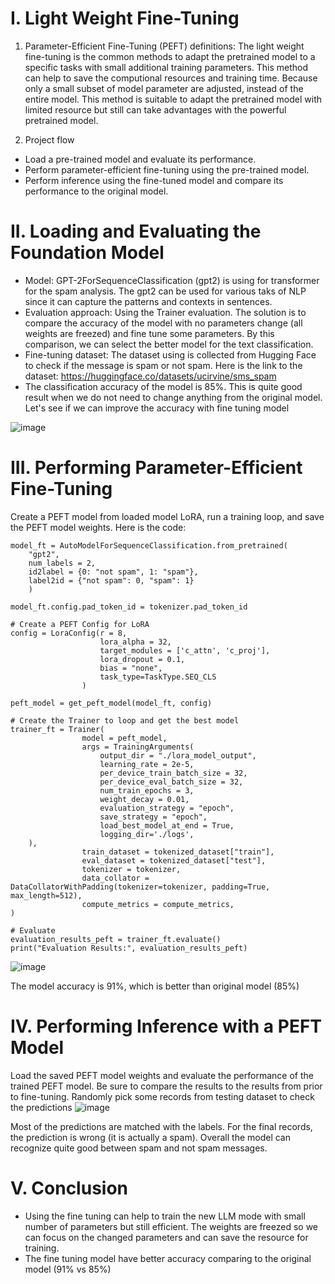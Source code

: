 # I. Light Weight Fine-Tuning
1. Parameter-Efficient Fine-Tuning (PEFT) definitions:
The light weight fine-tuning is the common methods to adapt the pretrained model to a specific tasks with small additional training parameters.
This method can help to save the computional resources and training time. Because only a small subset of model parameter are adjusted, instead of the entire model.
This method is suitable to adapt the pretrained model with limited resource but still can take advantages with the powerful pretrained model.

2. Project flow
- Load a pre-trained model and evaluate its performance.
- Perform parameter-efficient fine-tuning using the pre-trained model.
- Perform inference using the fine-tuned model and compare its performance to the original model.

# II. Loading and Evaluating the Foundation Model
- Model: GPT-2ForSequenceClassification (gpt2) is using for transformer for the spam analysis. The gpt2 can be used for various taks of NLP since it can capture the patterns and contexts in sentences.
- Evaluation approach: Using the Trainer evaluation. The solution is to compare the accuracy of the model with no parameters change (all weights are freezed) and fine tune some parameters. By this comparison, we can select the better model for the text classification.
- Fine-tuning dataset: The dataset using is collected from Hugging Face to check if the message is spam or not spam. Here is the link to the dataset: https://huggingface.co/datasets/ucirvine/sms_spam
- The classification accuracy of the model is 85%. This is quite good result when we do not need to change anything from the original model. Let's see if we can improve the accuracy with fine tuning model

![image](https://github.com/user-attachments/assets/61fe86b6-f659-4766-8eed-bfe6369ba05e)


# III. Performing Parameter-Efficient Fine-Tuning
Create a PEFT model from loaded model LoRA, run a training loop, and save the PEFT model weights. Here is the code:
```
model_ft = AutoModelForSequenceClassification.from_pretrained(
    "gpt2",
    num_labels = 2,
    id2label = {0: "not spam", 1: "spam"},
    label2id = {"not spam": 0, "spam": 1}
    )

model_ft.config.pad_token_id = tokenizer.pad_token_id

# Create a PEFT Config for LoRA
config = LoraConfig(r = 8, 
                    lora_alpha = 32,
                    target_modules = ['c_attn', 'c_proj'],
                    lora_dropout = 0.1,
                    bias = "none",
                    task_type=TaskType.SEQ_CLS
                )

peft_model = get_peft_model(model_ft, config)

# Create the Trainer to loop and get the best model
trainer_ft = Trainer(
                model = peft_model, 
                args = TrainingArguments(
                    output_dir = "./lora_model_output",
                    learning_rate = 2e-5,
                    per_device_train_batch_size = 32,
                    per_device_eval_batch_size = 32,
                    num_train_epochs = 3,
                    weight_decay = 0.01,
                    evaluation_strategy = "epoch",
                    save_strategy = "epoch",
                    load_best_model_at_end = True,
                    logging_dir='./logs',   
    ),
                train_dataset = tokenized_dataset["train"],
                eval_dataset = tokenized_dataset["test"],
                tokenizer = tokenizer,
                data_collator = DataCollatorWithPadding(tokenizer=tokenizer, padding=True, max_length=512),
                compute_metrics = compute_metrics,
)

# Evaluate
evaluation_results_peft = trainer_ft.evaluate()
print("Evaluation Results:", evaluation_results_peft)
```

![image](https://github.com/user-attachments/assets/ccef017d-a823-4b4e-936c-5393d73de6c5)


The model accuracy is 91%, which is better than original model (85%)


# IV. Performing Inference with a PEFT Model
Load the saved PEFT model weights and evaluate the performance of the trained PEFT model. Be sure to compare the results to the results from prior to fine-tuning.
Randomly pick some records from testing dataset to check the predictions
![image](https://github.com/user-attachments/assets/3c0af1bb-e779-4f95-8dda-f74d3d1128f0)

Most of the predictions are matched with the labels. For the final records, the prediction is wrong (it is actually a spam). Overall the model can recognize quite good between spam and not spam messages.

# V. Conclusion
- Using the fine tuning can help to train the new LLM mode with small number of parameters but still efficient. The weights are freezed so we can focus on the changed parameters and can save the resource for training.
- The fine tuning model have better accuracy comparing to the original model (91% vs 85%)
